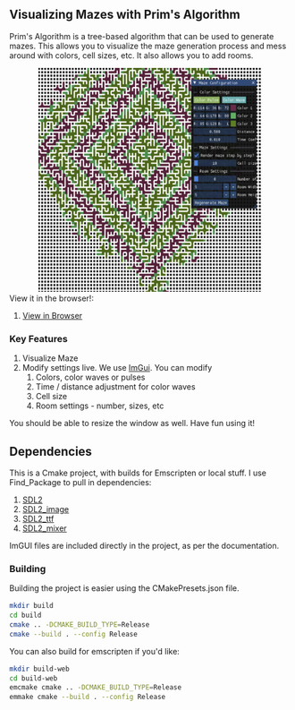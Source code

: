 ## Visualizing Mazes with Prim's Algorithm 

Prim's Algorithm is a tree-based algorithm that can be used to generate mazes. 
This allows you to visualize the maze generation process and mess around with colors, 
cell sizes, etc. It also allows you to add rooms. 

<div style="text-align: center;">
    <img src="output/output.png" alt="Example Image" width="400px" height="400px">
</div>
View it in the browser!:

1. [View in Browser](https://hbeadles.github.io/prims-algorithm-maze-generation/maze.html)

### Key Features

1. Visualize Maze
2. Modify settings live. We use [ImGui](https://github.com/ocornut/imgui). You can modify
   1. Colors, color waves or pulses
   2. Time / distance adjustment for color waves
   3. Cell size
   4. Room settings - number, sizes, etc

You should be able to resize the window as well. Have fun using it!

## Dependencies
This is a Cmake project, with builds for Emscripten or local stuff. I use Find_Package to pull in dependencies:
1. [SDL2](https://www.libsdl.org/)
2. [SDL2_image](https://github.com/libsdl-org/SDL_image) 
3. [SDL2_ttf](https://github.com/libsdl-org/SDL_ttf)
4. [SDL2_mixer](https://github.com/libsdl-org/SDL_mixer)

ImGUI files are included directly in the project, as per the documentation. 

### Building

Building the project is easier using the CMakePresets.json file. 


```bash
mkdir build
cd build
cmake .. -DCMAKE_BUILD_TYPE=Release
cmake --build . --config Release
```

You can also build for emscripten if you'd like:

```bash
mkdir build-web
cd build-web
emcmake cmake .. -DCMAKE_BUILD_TYPE=Release
emmake cmake --build . --config Release
```
